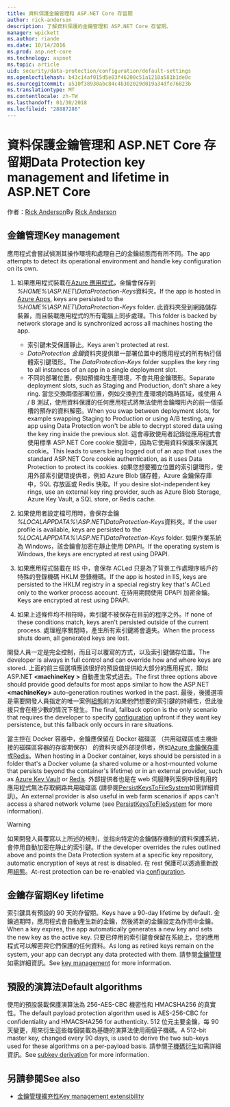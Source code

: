 ```yaml
---
title: 資料保護金鑰管理和 ASP.NET Core 存留期
author: rick-anderson
description: 了解資料保護的金鑰管理和 ASP.NET Core 存留期。
manager: wpickett
ms.author: riande
ms.date: 10/14/2016
ms.prod: asp.net-core
ms.technology: aspnet
ms.topic: article
uid: security/data-protection/configuration/default-settings
ms.openlocfilehash: b43c14af015d5e03f46200c51a1218a581b1de0c
ms.sourcegitcommit: a510f38930abc84c4b302029d019a34dfe76823b
ms.translationtype: MT
ms.contentlocale: zh-TW
ms.lasthandoff: 01/30/2018
ms.locfileid: "28887286"
---
```

# <a name="data-protection-key-management-and-lifetime-in-aspnet-core"></a><span data-ttu-id="412cb-103">資料保護金鑰管理和 ASP.NET Core 存留期</span><span class="sxs-lookup"><span data-stu-id="412cb-103">Data Protection key management and lifetime in ASP.NET Core</span></span>

<span data-ttu-id="412cb-104">作者：[Rick Anderson](https://twitter.com/RickAndMSFT)</span><span class="sxs-lookup"><span data-stu-id="412cb-104">By [Rick Anderson](https://twitter.com/RickAndMSFT)</span></span>

## <a name="key-management"></a><span data-ttu-id="412cb-105">金鑰管理</span><span class="sxs-lookup"><span data-stu-id="412cb-105">Key management</span></span>

<span data-ttu-id="412cb-106">應用程式會嘗試偵測其操作環境和處理自己的金鑰組態而有所不同。</span><span class="sxs-lookup"><span data-stu-id="412cb-106">The app attempts to detect its operational environment and handle key configuration on its own.</span></span>

1. <span data-ttu-id="412cb-107">如果應用程式裝載在[Azure 應用程式](https://azure.microsoft.com/services/app-service/)，金鑰會保存到 *%HOME%\ASP.NET\DataProtection-Keys*資料夾。</span><span class="sxs-lookup"><span data-stu-id="412cb-107">If the app is hosted in [Azure Apps](https://azure.microsoft.com/services/app-service/), keys are persisted to the *%HOME%\ASP.NET\DataProtection-Keys* folder.</span></span> <span data-ttu-id="412cb-108">此資料夾受到網路儲存裝置，而且裝載應用程式的所有電腦上同步處理。</span><span class="sxs-lookup"><span data-stu-id="412cb-108">This folder is backed by network storage and is synchronized across all machines hosting the app.</span></span>
   * <span data-ttu-id="412cb-109">索引鍵未受保護靜止。</span><span class="sxs-lookup"><span data-stu-id="412cb-109">Keys aren't protected at rest.</span></span>
   * <span data-ttu-id="412cb-110">*DataProtection 金鑰*資料夾提供單一部署位置中的應用程式的所有執行個體索引鍵環形。</span><span class="sxs-lookup"><span data-stu-id="412cb-110">The *DataProtection-Keys* folder supplies the key ring to all instances of an app in a single deployment slot.</span></span>
   * <span data-ttu-id="412cb-111">不同的部署位置，例如預備和生產環境，不會共用金鑰環形。</span><span class="sxs-lookup"><span data-stu-id="412cb-111">Separate deployment slots, such as Staging and Production, don't share a key ring.</span></span> <span data-ttu-id="412cb-112">當您交換兩個部署位置，例如交換到生產環境的臨時區域，或使用 A / B 測試，使用資料保護的任何應用程式將無法使用金鑰環形內的前一個插槽的預存的資料解密。</span><span class="sxs-lookup"><span data-stu-id="412cb-112">When you swap between deployment slots, for example swapping Staging to Production or using A/B testing, any app using Data Protection won't be able to decrypt stored data using the key ring inside the previous slot.</span></span> <span data-ttu-id="412cb-113">這會導致使用者記錄從應用程式會使用標準 ASP.NET Core cookie 驗證中，因為它使用資料保護來保護其 cookie。</span><span class="sxs-lookup"><span data-stu-id="412cb-113">This leads to users being logged out of an app that uses the standard ASP.NET Core cookie authentication, as it uses Data Protection to protect its cookies.</span></span> <span data-ttu-id="412cb-114">如果您想要獨立位置的索引鍵環形，使用外部索引鍵環提供者，例如 Azure Blob 儲存體，Azure 金鑰保存庫中，SQL 存放區或 Redis 快取。</span><span class="sxs-lookup"><span data-stu-id="412cb-114">If you desire slot-independent key rings, use an external key ring provider, such as Azure Blob Storage, Azure Key Vault, a SQL store, or Redis cache.</span></span>

1. <span data-ttu-id="412cb-115">如果使用者設定檔可用時，會保存金鑰 *%LOCALAPPDATA%\ASP.NET\DataProtection-Keys*資料夾。</span><span class="sxs-lookup"><span data-stu-id="412cb-115">If the user profile is available, keys are persisted to the *%LOCALAPPDATA%\ASP.NET\DataProtection-Keys* folder.</span></span> <span data-ttu-id="412cb-116">如果作業系統為 Windows，該金鑰會加密在靜止使用 DPAPI。</span><span class="sxs-lookup"><span data-stu-id="412cb-116">If the operating system is Windows, the keys are encrypted at rest using DPAPI.</span></span>

1. <span data-ttu-id="412cb-117">如果應用程式裝載在 IIS 中，會保存 ACLed 只是為了背景工作處理序帳戶的特殊的登錄機碼 HKLM 登錄機碼。</span><span class="sxs-lookup"><span data-stu-id="412cb-117">If the app is hosted in IIS, keys are persisted to the HKLM registry in a special registry key that's ACLed only to the worker process account.</span></span> <span data-ttu-id="412cb-118">在待用期間使用 DPAPI 加密金鑰。</span><span class="sxs-lookup"><span data-stu-id="412cb-118">Keys are encrypted at rest using DPAPI.</span></span>

1. <span data-ttu-id="412cb-119">如果上述條件均不相符時，索引鍵不被保存在目前的程序之外。</span><span class="sxs-lookup"><span data-stu-id="412cb-119">If none of these conditions match, keys aren't persisted outside of the current process.</span></span> <span data-ttu-id="412cb-120">處理程序關閉時，產生所有索引鍵將會遺失。</span><span class="sxs-lookup"><span data-stu-id="412cb-120">When the process shuts down, all generated keys are lost.</span></span>

<span data-ttu-id="412cb-121">開發人員一定是完全控制，而且可以覆寫的方式，以及索引鍵儲存位置。</span><span class="sxs-lookup"><span data-stu-id="412cb-121">The developer is always in full control and can override how and where keys are stored.</span></span> <span data-ttu-id="412cb-122">上面的前三個選項應該很好的預設值提供給大部分的應用程式，類似 ASP.NET  **\<machineKey >** 自動產生常式過去。</span><span class="sxs-lookup"><span data-stu-id="412cb-122">The first three options above should provide good defaults for most apps similar to how the ASP.NET **\<machineKey>** auto-generation routines worked in the past.</span></span> <span data-ttu-id="412cb-123">最後，後援選項是需要開發人員指定的唯一案例[組態](xref:security/data-protection/configuration/overview)前方如果他們想要的索引鍵的持續性，但此後援只會在極少數的情況下發生。</span><span class="sxs-lookup"><span data-stu-id="412cb-123">The final, fallback option is the only scenario that requires the developer to specify [configuration](xref:security/data-protection/configuration/overview) upfront if they want key persistence, but this fallback only occurs in rare situations.</span></span>

<span data-ttu-id="412cb-124">當主控在 Docker 容器中，金鑰應保留在 Docker 磁碟區 （共用磁碟區或主機掛接的磁碟區容器的存留期保存） 的資料夾或外部提供者，例如[Azure 金鑰保存庫](https://azure.microsoft.com/services/key-vault/)或[Redis](https://redis.io/)。</span><span class="sxs-lookup"><span data-stu-id="412cb-124">When hosting in a Docker container, keys should be persisted in a folder that's a Docker volume (a shared volume or a host-mounted volume that persists beyond the container's lifetime) or in an external provider, such as [Azure Key Vault](https://azure.microsoft.com/services/key-vault/) or [Redis](https://redis.io/).</span></span> <span data-ttu-id="412cb-125">外部提供者也是在 web 伺服陣列案例中很有用的應用程式無法存取網路共用磁碟區 (請參閱[PersistKeysToFileSystem](xref:security/data-protection/configuration/overview#persistkeystofilesystem)如需詳細資訊)。</span><span class="sxs-lookup"><span data-stu-id="412cb-125">An external provider is also useful in web farm scenarios if apps can't access a shared network volume (see [PersistKeysToFileSystem](xref:security/data-protection/configuration/overview#persistkeystofilesystem) for more information).</span></span>

> [!WARNING]
> <span data-ttu-id="412cb-126">如果開發人員覆寫以上所述的規則，並指向特定的金鑰儲存機制的資料保護系統，會停用自動加密在靜止的索引鍵。</span><span class="sxs-lookup"><span data-stu-id="412cb-126">If the developer overrides the rules outlined above and points the Data Protection system at a specific key repository, automatic encryption of keys at rest is disabled.</span></span> <span data-ttu-id="412cb-127">在 rest 保護可以透過重新啟用[組態](xref:security/data-protection/configuration/overview)。</span><span class="sxs-lookup"><span data-stu-id="412cb-127">At-rest protection can be re-enabled via [configuration](xref:security/data-protection/configuration/overview).</span></span>

## <a name="key-lifetime"></a><span data-ttu-id="412cb-128">金鑰存留期</span><span class="sxs-lookup"><span data-stu-id="412cb-128">Key lifetime</span></span>

<span data-ttu-id="412cb-129">索引鍵具有預設的 90 天的存留期。</span><span class="sxs-lookup"><span data-stu-id="412cb-129">Keys have a 90-day lifetime by default.</span></span> <span data-ttu-id="412cb-130">金鑰過期時，應用程式會自動產生新的金鑰，然後將新的金鑰設定為作用中金鑰。</span><span class="sxs-lookup"><span data-stu-id="412cb-130">When a key expires, the app automatically generates a new key and sets the new key as the active key.</span></span> <span data-ttu-id="412cb-131">只要已停用的索引鍵會保留在系統上，您的應用程式可以解密與它們保護的任何資料。</span><span class="sxs-lookup"><span data-stu-id="412cb-131">As long as retired keys remain on the system, your app can decrypt any data protected with them.</span></span> <span data-ttu-id="412cb-132">請參閱[金鑰管理](xref:security/data-protection/implementation/key-management#key-expiration-and-rolling)如需詳細資訊。</span><span class="sxs-lookup"><span data-stu-id="412cb-132">See [key management](xref:security/data-protection/implementation/key-management#key-expiration-and-rolling) for more information.</span></span>

## <a name="default-algorithms"></a><span data-ttu-id="412cb-133">預設的演算法</span><span class="sxs-lookup"><span data-stu-id="412cb-133">Default algorithms</span></span>

<span data-ttu-id="412cb-134">使用的預設裝載保護演算法為 256-AES-CBC 機密性和 HMACSHA256 的真實性。</span><span class="sxs-lookup"><span data-stu-id="412cb-134">The default payload protection algorithm used is AES-256-CBC for confidentiality and HMACSHA256 for authenticity.</span></span> <span data-ttu-id="412cb-135">512 位元主要金鑰，每 90 天變更，用來衍生這些每個裝載為基礎的演算法使用兩個子機碼。</span><span class="sxs-lookup"><span data-stu-id="412cb-135">A 512-bit master key, changed every 90 days, is used to derive the two sub-keys used for these algorithms on a per-payload basis.</span></span> <span data-ttu-id="412cb-136">請參閱[子機碼衍生](xref:security/data-protection/implementation/subkeyderivation#additional-authenticated-data-and-subkey-derivation)如需詳細資訊。</span><span class="sxs-lookup"><span data-stu-id="412cb-136">See [subkey derivation](xref:security/data-protection/implementation/subkeyderivation#additional-authenticated-data-and-subkey-derivation) for more information.</span></span>

## <a name="see-also"></a><span data-ttu-id="412cb-137">另請參閱</span><span class="sxs-lookup"><span data-stu-id="412cb-137">See also</span></span>

* [<span data-ttu-id="412cb-138">金鑰管理擴充性</span><span class="sxs-lookup"><span data-stu-id="412cb-138">Key management extensibility</span></span>](xref:security/data-protection/extensibility/key-management)
